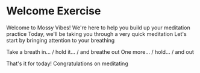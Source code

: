 # Welcome Exercise
Welcome to Mossy Vibes! 
We're here to help you build up your meditation practice 
Today, we'll be taking you through a very quick meditation
Let's start by bringing attention to your breathing

Take a breath in... / hold it... / and breathe out
One more... / hold... / and out

That's it for today! Congratulations on meditating

[_meta:author]:- "Kip"
[_meta:tags]:- "beginnings"